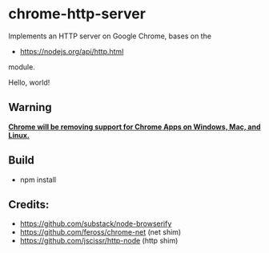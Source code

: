 chrome-http-server
===

Implements an HTTP server on Google Chrome, bases on the

* https://nodejs.org/api/http.html

module.

Hello, world!

Warning
---

[**Chrome will be removing support for Chrome Apps on Windows, Mac, and Linux.**](https://blog.chromium.org/2016/08/from-chrome-apps-to-web.html)


Build
---
* npm install


Credits:
---

* https://github.com/substack/node-browserify
* https://github.com/feross/chrome-net (net shim)
* https://github.com/jscissr/http-node (http shim)
